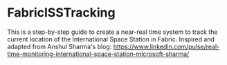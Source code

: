 # FabricISSTracking
This is a step-by-step guide to create a near-real time system to track the current location of the International Space Station in Fabric. 
Inspired and adapted from Anshul Sharma's blog: https://www.linkedin.com/pulse/real-time-monitoring-international-space-station-microsoft-sharma/
